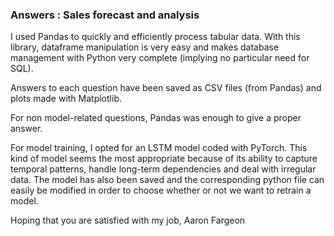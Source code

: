 ### Answers : Sales forecast and analysis

I used Pandas to quickly and efficiently process tabular data. With this library, dataframe manipulation is very easy and makes database management with Python very complete (implying no particular need for SQL).

Answers to each question have been saved as CSV files (from Pandas) and plots made with Matplotlib.

For non model-related questions, Pandas was enough to give a proper answer.

For model training, I opted for an LSTM model coded with PyTorch. This kind of model seems the most appropriate because of its ability to capture temporal patterns, handle long-term dependencies and deal with irregular data. The model has also been saved and the corresponding python file can easily be modified in order to choose whether or not we want to retrain a model.

Hoping that you are satisfied with my job,
Aaron Fargeon
